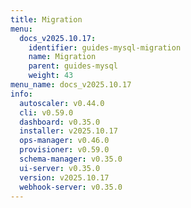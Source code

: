 ```yaml
---
title: Migration
menu:
  docs_v2025.10.17:
    identifier: guides-mysql-migration
    name: Migration
    parent: guides-mysql
    weight: 43
menu_name: docs_v2025.10.17
info:
  autoscaler: v0.44.0
  cli: v0.59.0
  dashboard: v0.35.0
  installer: v2025.10.17
  ops-manager: v0.46.0
  provisioner: v0.59.0
  schema-manager: v0.35.0
  ui-server: v0.35.0
  version: v2025.10.17
  webhook-server: v0.35.0
---
```


